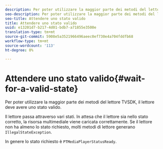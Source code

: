 ```yaml
---
description: Per poter utilizzare la maggior parte dei metodi del lettore TVSDK, il lettore deve avere uno stato valido.
seo-description: Per poter utilizzare la maggior parte dei metodi del lettore TVSDK, il lettore deve avere uno stato valido.
seo-title: Attendere uno stato valido
title: Attendere uno stato valido
uuid: e13201d7-b217-4d01-bdb7-a71855e3500e
translation-type: tm+mt
source-git-commit: 5908e5a3521966496aeec0ef730e4a704fddfb68
workflow-type: tm+mt
source-wordcount: '113'
ht-degree: 0%

---
```



# Attendere uno stato valido{#wait-for-a-valid-state}

Per poter utilizzare la maggior parte dei metodi del lettore TVSDK, il lettore deve avere uno stato valido.

Il lettore passa attraverso vari stati. In attesa che il lettore sia nello stato corretto, la risorsa multimediale viene caricata correttamente. Se il lettore non ha almeno lo stato richiesto, molti metodi di lettore generano `IllegalStateException`.

In genere lo stato richiesto è `PTMediaPlayerStatusReady`.

